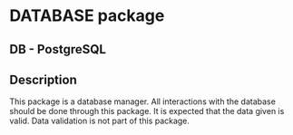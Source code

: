 # DATABASE package

## DB - PostgreSQL
## Description
This package is a database manager. All interactions with the database should be done through this package.
It is expected that the data given is valid. Data validation is not part of this package.

